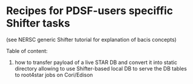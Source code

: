 # Recipes for PDSF-users speciffic Shifter tasks

(see NERSC generic Shifter tutorial for explanation of bacis concepts)

Table of content:

1. how to transfer payload of a live STAR DB and convert it into
   static directory allowing to use Shifter-based local DB to serve
   the DB tables to root4star jobs on Cori/Edison
